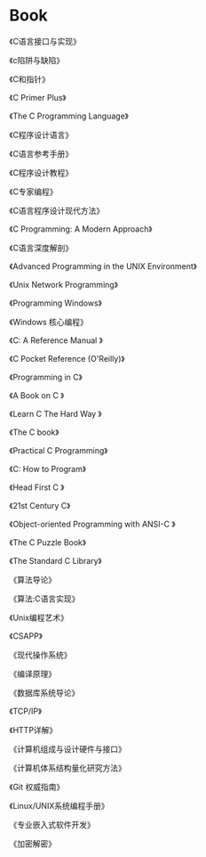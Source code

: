 # Book

  《C语言接口与实现》
  
  《c陷阱与缺陷》
  
  《C和指针》
  
  《C Primer Plus》
  
  《The C Programming Language》
  
  《C程序设计语言》
  
  《C语言参考手册》
  
  《C程序设计教程》
  
  《C专家编程》
  
  《C语言程序设计现代方法》
  
  《C Programming: A Modern Approach》
  
  《C语言深度解剖》
  
  《Advanced Programming in the UNIX Environment》
  
  《Unix Network Programming》
  
  《Programming Windows》
  
  《Windows 核心编程》
  
  《C: A Reference Manual 》
  
  《C Pocket Reference (O'Reilly)》
  
  《Programming in C》
  
  《A Book on C 》
  
  《Learn C The Hard Way 》
  
  《The C book》
  
  《Practical C Programming》
  
  《C: How to Program》
  
  《Head First C 》
  
  《21st Century C》
  
  《Object-oriented Programming with ANSI-C 》
  
  《The C Puzzle Book》
  
  《The Standard C Library》
  
  《算法导论》
  
  《算法:C语言实现》
  
  《Unix编程艺术》  
  
  《CSAPP》  
  
  《现代操作系统》  
  
  《编译原理》  
  
  《数据库系统导论》 
  
  《TCP/IP》  
  
  《HTTP详解》  
  
  《计算机组成与设计硬件与接口》
  
  《计算机体系结构量化研究方法》
  
  《Git 权威指南》
  
  《Linux/UNIX系统编程手册》
  
  《专业嵌入式软件开发》
  
  《加密解密》

